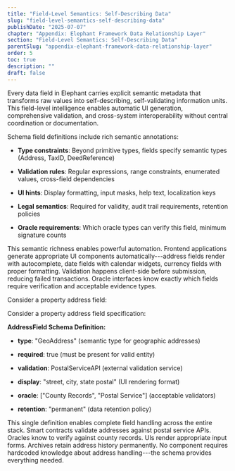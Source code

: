 ```yaml
---
title: "Field-Level Semantics: Self-Describing Data"
slug: "field-level-semantics-self-describing-data"
publishDate: "2025-07-07"
chapter: "Appendix: Elephant Framework Data Relationship Layer"
section: "Field-Level Semantics: Self-Describing Data"
parentSlug: "appendix-elephant-framework-data-relationship-layer"
order: 5
toc: true
description: ""
draft: false
---
```


Every data field in Elephant carries explicit semantic metadata that transforms
raw values into self-describing, self-validating information units. This
field-level intelligence enables automatic UI generation, comprehensive
validation, and cross-system interoperability without central coordination or
documentation.

Schema field definitions include rich semantic annotations:

- **Type constraints**: Beyond primitive types, fields specify semantic types
(Address, TaxID, DeedReference)

- **Validation rules**: Regular expressions, range constraints, enumerated
values, cross-field dependencies

- **UI hints**: Display formatting, input masks, help text, localization keys

- **Legal semantics**: Required for validity, audit trail requirements,
retention policies

- **Oracle requirements**: Which oracle types can verify this field, minimum
signature counts

This semantic richness enables powerful automation. Frontend applications
generate appropriate UI components automatically---address fields render with
autocomplete, date fields with calendar widgets, currency fields with proper
formatting. Validation happens client-side before submission, reducing failed
transactions. Oracle interfaces know exactly which fields require verification
and acceptable evidence types.

Consider a property address field:

Consider a property address field specification:

**AddressField Schema Definition:**

- **type**: \"GeoAddress\" (semantic type for geographic addresses)

- **required**: true (must be present for valid entity)

- **validation**: PostalServiceAPI (external validation service)

- **display**: \"street, city, state postal\" (UI rendering format)

- **oracle**: \[\"County Records\", \"Postal Service\"\] (acceptable
validators)

- **retention**: \"permanent\" (data retention policy)

This single definition enables complete field handling across the entire stack.
Smart contracts validate addresses against postal service APIs. Oracles know to
verify against county records. UIs render appropriate input forms. Archives
retain address history permanently. No component requires hardcoded knowledge
about address handling---the schema provides everything needed.
